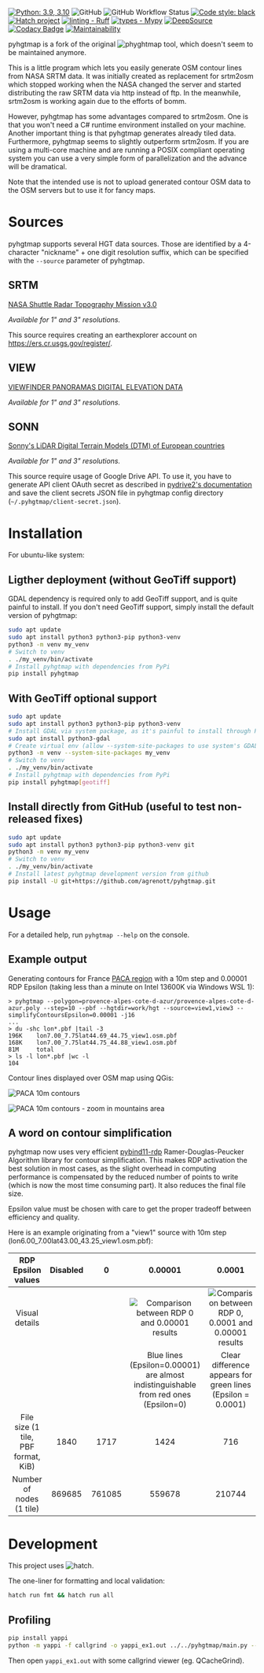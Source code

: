 [![Python: 3.9, 3.10](https://img.shields.io/badge/python-3.9%20%7C%203.10-blue)](https://www.python.org)
![GitHub](https://img.shields.io/github/license/agrenott/pyhgtmap)
![GitHub Workflow Status](https://img.shields.io/github/actions/workflow/status/agrenott/pyhgtmap/pythonpackage.yaml)
[![Code style: black](https://img.shields.io/badge/code%20style-black-000000.svg)](https://github.com/psf/black)
[![Hatch project](https://img.shields.io/badge/%F0%9F%A5%9A-Hatch-4051b5.svg)](https://github.com/pypa/hatch)
[![linting - Ruff](https://img.shields.io/endpoint?url=https://raw.githubusercontent.com/charliermarsh/ruff/main/assets/badge/v0.json)](https://github.com/charliermarsh/ruff)
[![types - Mypy](https://img.shields.io/badge/types-Mypy-blue.svg)](https://github.com/python/mypy)
[![DeepSource](https://deepsource.io/gh/agrenott/pyhgtmap.svg/?label=active+issues&show_trend=true&token=2WJPDv60DJYqaFeVT85eTdGE)](https://deepsource.io/gh/agrenott/pyhgtmap/?ref=repository-badge)
[![Codacy Badge](https://app.codacy.com/project/badge/Grade/1251b91e12da4329bd09856d526c91b3)](https://app.codacy.com/gh/agrenott/pyhgtmap/dashboard?utm_source=gh&utm_medium=referral&utm_content=&utm_campaign=Badge_grade)
[![Maintainability](https://api.codeclimate.com/v1/badges/96551164b79ce7e76500/maintainability)](https://codeclimate.com/github/agrenott/pyhgtmap/maintainability)

pyhgtmap is a fork of the original ![phyghtmap](http://katze.tfiu.de/projects/phyghtmap/) tool,
which doesn't seem to be maintained anymore.

This is a little program which lets you easily generate OSM contour lines from
NASA SRTM data.  It was initially created as replacement for srtm2osm which
stopped working when the NASA changed the server and started distributing the
raw SRTM data via http instead of ftp.  In the meanwhile, srtm2osm is working
again due to the efforts of bomm.

However, pyhgtmap has some advantages compared to srtm2osm.  One is that you
won't need a C# runtime environment installed on your machine.  Another
important thing is that pyhgtmap generates already tiled data.  Furthermore,
pyhgtmap seems to slightly outperform srtm2osm.  If you are using a multi-core
machine and are running a POSIX compliant operating system you can use a very
simple form of parallelization and the advance will be dramatical.

Note that the intended use is not to upload generated contour OSM data to the
OSM servers but to use it for fancy maps.

# Sources

pyhgtmap supports several HGT data sources. Those are identified by a 4-character "nickname" + one digit resolution suffix, which can be specified with the `--source` parameter of pyhgtmap.

## SRTM

[NASA Shuttle Radar Topography Mission v3.0](https://www.earthdata.nasa.gov/news/nasa-shuttle-radar-topography-mission-srtm-version-3-0-global-1-arc-second-data-released-over-asia-and-australia)

*Available for 1" and 3" resolutions.*

This source requires creating an earthexplorer account on https://ers.cr.usgs.gov/register/.

## VIEW

[VIEWFINDER PANORAMAS DIGITAL ELEVATION DATA](http://viewfinderpanoramas.org/dem3.html)

*Available for 1" and 3" resolutions.*

## SONN

[Sonny's LiDAR Digital Terrain Models (DTM) of European countries](https://sonny.4lima.de/)

*Available for 1" and 3" resolutions.*

This source require usage of Google Drive API. To use it, you have to generate API client OAuth secret as described in [pydrive2's documentation](https://docs.iterative.ai/PyDrive2/quickstart/) and save the client secrets JSON file in pyhgtmap config directory (`~/.pyhgtmap/client-secret.json`).

# Installation

For ubuntu-like system:

## Ligther deployment (without GeoTiff support)

GDAL dependency is required only to add GeoTiff support, and is quite painful to install.
If you don't need GeoTiff support, simply install the default version of pyhgtmap:

```bash
sudo apt update
sudo apt install python3 python3-pip python3-venv
python3 -m venv my_venv
# Switch to venv
. ./my_venv/bin/activate
# Install pyhgtmap with dependencies from PyPi
pip install pyhgtmap
```

## With GeoTiff optional support

```bash
sudo apt update
sudo apt install python3 python3-pip python3-venv
# Install GDAL via system package, as it's painful to install through PIP
sudo apt install python3-gdal 
# Create virtual env (allow --system-site-packages to use system's GDAL)
python3 -m venv --system-site-packages my_venv
# Switch to venv
. ./my_venv/bin/activate
# Install pyhgtmap with dependencies from PyPi
pip install pyhgtmap[geotiff]
```

## Install directly from GitHub (useful to test non-released fixes)

```bash
sudo apt update
sudo apt install python3 python3-pip python3-venv git
python3 -m venv my_venv
# Switch to venv
. ./my_venv/bin/activate
# Install latest pyhgtmap development version from github
pip install -U git+https://github.com/agrenott/pyhgtmap.git
```

# Usage

For a detailed help, run `pyhgtmap --help` on the console.

## Example output

Generating contours for France [PACA region](https://download.geofabrik.de/europe/france/provence-alpes-cote-d-azur.html) with a 10m step and 0.00001 RDP Epsilon (taking less than a minute on Intel 13600K via Windows WSL 1):

```
> pyhgtmap --polygon=provence-alpes-cote-d-azur/provence-alpes-cote-d-azur.poly --step=10 --pbf --hgtdir=work/hgt --source=view1,view3 --simplifyContoursEpsilon=0.00001 -j16
...
> du -shc lon*.pbf |tail -3
196K    lon7.00_7.75lat44.69_44.75_view1.osm.pbf
168K    lon7.00_7.75lat44.75_44.88_view1.osm.pbf
81M     total
> ls -l lon*.pbf |wc -l
104
```

Contour lines displayed over OSM map using QGis:

![PACA 10m contours](doc/pyhgtmap_FRA_PACA.jpg)

![PACA 10m contours - zoom in mountains area](doc/pyhgtmap_FRA_PACA_zoom.jpg)

## A word on contour simplification

pyhgtmap now uses very efficient [pybind11-rdp](https://github.com/cubao/pybind11-rdp) Ramer-Douglas-Peucker Algorithm library for contour simplification. This makes RDP activation the best solution in most cases, as the slight overhead in computing performance is compensated by the reduced number of points to write (which is now the most time consuming part). It also reduces the final file size.

Epsilon value must be chosen with care to get the proper tradeoff between efficiency and quality.

Here is an example originating from a "view1" source with 10m step (lon6.00_7.00lat43.00_43.25_view1.osm.pbf):

|         RDP Epsilon values          | Disabled |   0    |                                       0.00001                                       |                                      0.0001                                       |
| :---------------------------------: | :------: | :----: | :---------------------------------------------------------------------------------: | :-------------------------------------------------------------------------------: |
|           Visual details            |          |        |        ![Comparison between RDP 0 and 0.00001 results](doc/rdp_0_00001.png)         | ![Comparison between RDP 0, 0.0001 and 0.00001 results](doc/rdp_0_0001_00001.png) |
|                                     |          |        | Blue lines (Epsilon=0.00001) are almost indistinguishable from red ones (Epsilon=0) |            Clear difference appears for green lines (Epsilon = 0.0001)            |
| File size (1 tile, PBF format, KiB) |   1840   |  1717  |                                        1424                                         |                                        716                                        |
|      Number of nodes (1 tile)       |  869685  | 761085 |                                       559678                                        |                                      210744                                       |

# Development

This project uses ![hatch](https://hatch.pypa.io/latest/).

The one-liner for formatting and local validation:
```bash
hatch run fmt && hatch run all
```

## Profiling

```bash
pip install yappi
python -m yappi -f callgrind -o yappi_ex1.out ../../pyhgtmap/main.py --pbf --log=DEBUG N43E006.hgt
```

Then open `yappi_ex1.out` with some callgrind viewer (eg. QCacheGrind).
